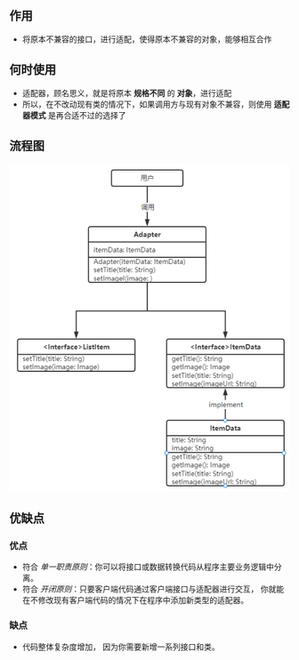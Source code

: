 ## 作用

- 将原本不兼容的接口，进行适配，使得原本不兼容的对象，能够相互合作

## 何时使用

- 适配器，顾名思义，就是将原本 **规格不同** 的 **对象**，进行适配
- 所以，在不改动现有类的情况下，如果调用方与现有对象不兼容，则使用 **适配器模式** 是再合适不过的选择了

## 流程图

![image-20220910164343703](https://raw.githubusercontent.com/CoderWDD/myImages/main/blog_images/image-20220910164343703.png)

## 优缺点

### 优点

- 符合 *单一职责原则*：你可以将接口或数据转换代码从程序主要业务逻辑中分离。
- 符合 *开闭原则*：只要客户端代码通过客户端接口与适配器进行交互， 你就能在不修改现有客户端代码的情况下在程序中添加新类型的适配器。

### 缺点

- 代码整体复杂度增加， 因为你需要新增一系列接口和类。